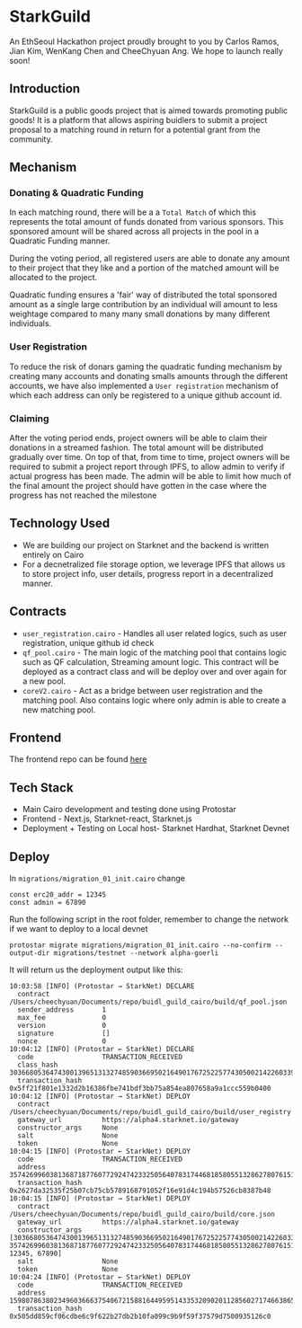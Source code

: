 # StarkGuild
An EthSeoul Hackathon project proudly brought to you by Carlos Ramos, Jian Kim, WenKang Chen and CheeChyuan Ang. We hope to launch really soon!

## Introduction
StarkGuild is a public goods project that is aimed towards promoting public goods! It is a platform that allows aspiring buidlers to submit a project proposal to a matching round in return for a potential grant from the community.

## Mechanism
### Donating & Quadratic Funding
In each matching round, there will be a a `Total Match` of which this represents the total amount of funds donated from various sponsors. This sponsored amount will be shared across all projects in the pool in a Quadratic Funding manner.

During the voting period, all registered users are able to donate any amount to their project that they like and a portion of the matched amount will be allocated to the project. 

Quadratic funding ensures a 'fair' way of distributed the total sponsored amount as a single large contribution by an individual will amount to less weightage compared to many many small donations by many different individuals.

### User Registration
To reduce the risk of donars gaming the quadratic funding mechanism by creating many accounts and donating smalls amounts through the different accounts, we have also implemented a `User registration` mechanism of which each address can only be registered to a unique github account id.

### Claiming
After the voting period ends, project owners will be able to claim their donations in a streamed fashion. The total amount will be distributed gradually over time. On top of that, from time to time, project owners will be required to submit a project report through IPFS, to allow admin to verify if actual progress has been made. The admin will be able to limit how much of the final amount the project should have gotten in the case where the progress has not reached the milestone


## Technology Used
- We are building our project on Starknet and the backend is written entirely on Cairo
- For a decnetralized file storage option, we leverage IPFS that allows us to store project info, user details, progress report in a decentralized manner.

## Contracts
- `user_registration.cairo` - Handles all user related logics, such as user registration, unique github id check
- `qf_pool.cairo` - The main logic of the matching pool that contains logic such as QF calculation, Streaming amount logic. This contract will be deployed as a contract class and will be deploy over and over again for a new pool. 
- `coreV2.cairo` - Act as a bridge between user registration and the matching pool. Also contains logic where only admin is able to create a new matching pool.

## Frontend
The frontend repo can be found [here](https://github.com/jrcarlos2000/StarknetBuildGuild)

## Tech Stack
- Main Cairo development and testing done using Protostar
- Frontend - Next.js, Starknet-react, Starknet.js
- Deployment + Testing on Local host- Starknet Hardhat, Starknet Devnet


## Deploy
In `migrations/migration_01_init.cairo` change 
```
const erc20_addr = 12345
const admin = 67890 
``` 

Run the following script in the root folder, remember to change the network if we want to deploy to a local devnet

```
protostar migrate migrations/migration_01_init.cairo --no-confirm --output-dir migrations/testnet --network alpha-goerli
```

It will return us the deployment output like this: 
```
10:03:58 [INFO] (Protostar → StarkNet) DECLARE
  contract             /Users/cheechyuan/Documents/repo/buidl_guild_cairo/build/qf_pool.json
  sender_address       1
  max_fee              0
  version              0
  signature            []
  nonce                0
10:04:12 [INFO] (Protostar ← StarkNet) DECLARE
  code                 TRANSACTION_RECEIVED
  class_hash           3036680536474300139651313274859036695021649017672522577430500214226033968062
  transaction_hash     0x5ff21f801e1332d2b16386fbe741bdf3bb75a854ea807658a9a1ccc559b0400
10:04:12 [INFO] (Protostar → StarkNet) DEPLOY
  contract             /Users/cheechyuan/Documents/repo/buidl_guild_cairo/build/user_registry.json
  gateway_url          https://alpha4.starknet.io/gateway
  constructor_args     None
  salt                 None
  token                None
10:04:15 [INFO] (Protostar ← StarkNet) DEPLOY
  code                 TRANSACTION_RECEIVED
  address              3574269960381368718776077292474233250564078317446818580551328627807615191625
  transaction_hash     0x2627da32535f25b07cb75cb5789168791052f16e91d4c194b57526cb8387b48
10:04:15 [INFO] (Protostar → StarkNet) DEPLOY
  contract             /Users/cheechyuan/Documents/repo/buidl_guild_cairo/build/core.json
  gateway_url          https://alpha4.starknet.io/gateway
  constructor_args     [3036680536474300139651313274859036695021649017672522577430500214226033968062, 3574269960381368718776077292474233250564078317446818580551328627807615191625, 12345, 67890]
  salt                 None
  token                None
10:04:24 [INFO] (Protostar ← StarkNet) DEPLOY
  code                 TRANSACTION_RECEIVED
  address              1598078638023496036663754067215881644959514335320902011285602717466386552797
  transaction_hash     0x505dd859cf06cdbe6c9f622b27db2b10fa099c9b9f59f37579d7500935126c0
```
